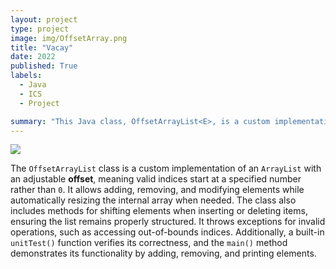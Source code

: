```yaml
---
layout: project
type: project
image: img/OffsetArray.png
title: "Vacay"
date: 2022
published: True
labels:
  - Java
  - ICS
  - Project

summary: "This Java class, OffsetArrayList<E>, is a custom implementation of an ArrayList with an additional offset feature. It functions similarly to a standard ArrayList, but elements are accessed with an adjustable offset, shifting the valid index range. This means that valid indices start at offset rather than 0."
---
```


<img class="img-fluid" src="../img/vacay/vacay-home-page.png">

The `OffsetArrayList` class is a custom implementation of an `ArrayList` with an adjustable **offset**, meaning valid indices start at a specified number rather than `0`. It allows adding, removing, and modifying elements while automatically resizing the internal array when needed. The class also includes methods for shifting elements when inserting or deleting items, ensuring the list remains properly structured. It throws exceptions for invalid operations, such as accessing out-of-bounds indices. Additionally, a built-in `unitTest()` function verifies its correctness, and the `main()` method demonstrates its functionality by adding, removing, and printing elements.
 


